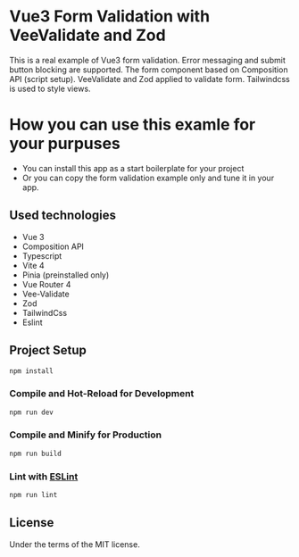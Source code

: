 # Vue3 Form Validation with VeeValidate and Zod

This is a real example of Vue3 form validation. Error messaging and submit button blocking are supported. The form component based on Composition API (script setup). VeeValidate and Zod applied to validate form. Tailwindcss is used to style views.

# How you can use this examle for your purpuses

- You can install this app as a start boilerplate for your project
- Or you can copy the form validation example only and tune it in your app.

## Used technologies

- Vue 3
- Composition API
- Typescript
- Vite 4
- Pinia (preinstalled only)
- Vue Router 4
- Vee-Validate
- Zod
- TailwindCss
- Eslint

## Project Setup

```sh
npm install
```

### Compile and Hot-Reload for Development

```sh
npm run dev
```

### Compile and Minify for Production

```sh
npm run build
```

### Lint with [ESLint](https://eslint.org/)

```sh
npm run lint
```

## License

Under the terms of the MIT license.
